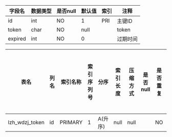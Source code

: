 |字段名|数据类型|是否null|默认值|索引|注释|
|------|--------|--------|------|----|----|
|id|int|NO|1|PRI|主键ID|
|token|char|NO|null||token|
|expired|int|NO|0||过期时间|



|表名|列名|索引名称|索引序列号|分序|索引长度|压缩方式|是否null|是否重复|唯一值数目估计值|索引方法|列中描述索引信息|索引注释|
|----|----|--------|----------|----|--------|--------|--------|--------|----------------|--------|----------------|--------|
|lzh_wdzj_token|id|PRIMARY|1|A(升序)|null|null||NO|3|BTREE|||
